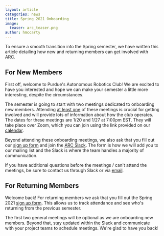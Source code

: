 ```yaml
---
layout: article
categories: news
title: Spring 2021 Onboarding
image:
  teaser: arc_teaser.png
author: hmccarty
---
```

To ensure a smooth transition into the Spring semester, we have written this article detailing how new and returning members can get involved with ARC.

## For New Members
First off, welcome to Purdue's Autonomous Robotics Club! We are excited to have you interested and hope we can make your semester a little more interesting, despite the circumstances.

The semester is going to start with two meetings dedicated to onboarding new members. Attending <u>at least one</u> of these meetings is crucial for getting involved and will provide lots of information about how the club operates. The dates for these meetings are 1/20 and 1/27 at 7:00pm EST. They will take place over Zoom, which you can join using the link provided on our [calendar]({{site.url}}/contact/).

Beyond attending these onboarding meetings, we also ask that you fill out our [sign up form](https://forms.gle/hzTQqEA9JgrR28oY6) and join the [ARC Slack](purduearc.slack.com). The form is how we will add you to our mailing list and the Slack is where the team handles a majority of communication.

If you have additional questions before the meetings / can't attend the meetings, be sure to contact us through Slack or via [email](mailto:autonomy@purdue.edu).

## For Returning Members
Welcome back! For returning members we ask that you fill out the Spring 2021 [sign up form](https://forms.gle/hzTQqEA9JgrR28oY6). This allows us to track attendance and see who's returning from the previous semester.

The first two general meetings will be optional as we are onboarding new members. Beyond that, stay updated within the Slack and communicate with your project teams to schedule meetings. We're glad to have you back!